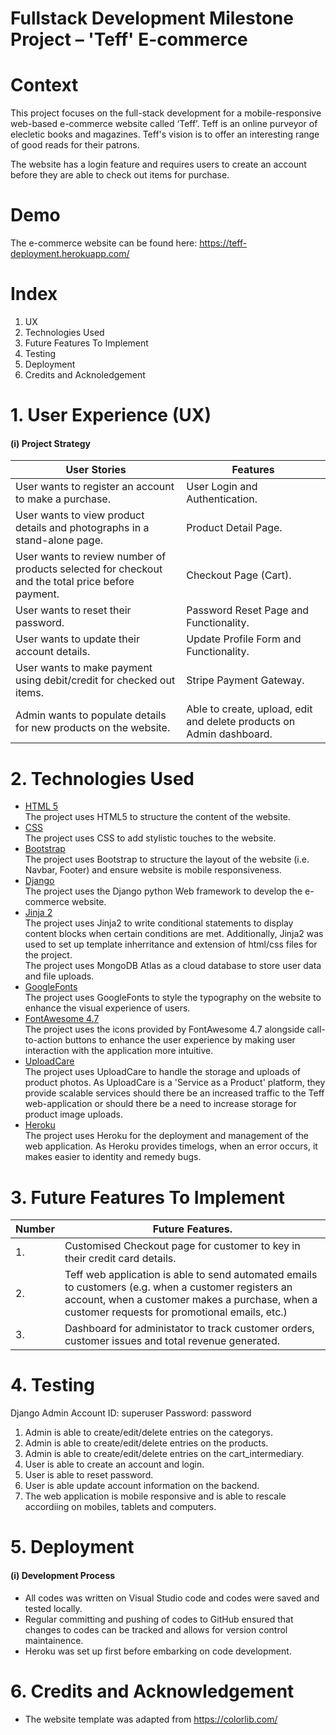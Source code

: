 # Fullstack Development Milestone Project – 'Teff' E-commerce

# Context

This project focuses on the full-stack development for a mobile-responsive web-based e-commerce website called ‘Teff’. 
Teff is an online purveyor of elecletic books and magazines.
Teff's vision is to offer an interesting range of good reads for their patrons. 

The website has a login feature and requires users to create an account before they are able to check out items for purchase. 

# Demo
The e-commerce website can be found here: https://teff-deployment.herokuapp.com/

# Index
1. UX
2. Technologies Used
3. Future Features To Implement
4. Testing
5. Deployment
6. Credits and Acknoledgement

# 1. User Experience (UX)
#### (i) Project Strategy

| User Stories| Features|
| ------ | ------ |
| User wants to register an account to make a purchase.| User Login and Authentication.|
| User wants to view product details and photographs in a stand-alone page.| Product Detail Page.|
| User wants to review number of products selected for checkout and the total price before payment.| Checkout Page (Cart).|
| User wants to reset their password.| Password Reset Page and Functionality.|
| User wants to update their account details.| Update Profile Form and Functionality.|
| User wants to make payment using debit/credit for checked out items.| Stripe Payment Gateway.|
| Admin wants to populate details for new products on the website.| Able to create, upload, edit and delete products on Admin dashboard.|

# 2. Technologies Used
* [HTML 5](https://developer.mozilla.org/en-US/docs/Web/Guide/HTML/HTML5)
<br> The project uses HTML5 to structure the content of the website.
* [CSS](https://developer.mozilla.org/en-US/docs/Web/CSS)
<br> The project uses CSS to add stylistic touches to the website.
* [Bootstrap](https://getbootstrap.com/docs/4.3/getting-started/introduction/)
<br> The project uses Bootstrap to structure the layout of the website (i.e. Navbar, Footer) and ensure website is mobile responsiveness.
* [Django](https://flask.palletsprojects.com/en/1.1.x/)
<br> The project uses the Django python Web framework to develop the e-commerce website. 
* [Jinja 2](https://jinja.palletsprojects.com/en/2.10.x/)
<br> The project uses Jinja2 to write conditional statements to display content blocks when  certain conditions are met. Additionally, Jinja2 was used to set up template inherritance and extension of html/css files for the project.
<br> The project uses MongoDB Atlas as a cloud database to store user data and file uploads.
* [GoogleFonts](https://fonts.google.com/)
<br> The project uses GoogleFonts to style the typography on the website to enhance the visual experience of users.  
* [FontAwesome 4.7](https://fontawesome.com/v4.7.0/)
<br> The project uses the icons provided by FontAwesome 4.7 alongside call-to-action buttons to enhance the user experience by making user interaction with the application more intuitive. 
* [UploadCare](https://uploadcare.com/) 
<br> The project uses UploadCare to handle the storage and uploads of product photos. As UploadCare is a 'Service as a Product' platform, they provide scalable services should there be an increased traffic to the Teff web-application or should there be a need to increase storage for product image uploads.
* [Heroku](https://www.heroku.com/) 
<br> The project uses Heroku for the deployment and management of the web application. As Heroku provides timelogs, when an error occurs, it makes easier to identity and remedy bugs.  

# 3. Future Features To Implement
| Number| Future Features.|
| ------ | ------ |
| 1.| Customised Checkout page for customer to key in their credit card details.|
| 2.| Teff web application is able to send automated emails to customers (e.g. when a customer registers an account, when a customer makes a purchase, when a customer requests for promotional emails, etc.)|
| 3.| Dashboard for administator to track customer orders, customer issues and total revenue generated.|

# 4. Testing

Django Admin Account
ID: superuser
Password: password

1. Admin is able to create/edit/delete entries on the categorys.
2. Admin is able to create/edit/delete entries on the products.
3. Admin is able to create/edit/delete entries on the cart_intermediary.
4. User is able to create an account and login.
5. User is able to reset password.
6. User is able update account information on the backend.
7. The web application is mobile responsive and is able to rescale accordiing on mobiles, tablets and computers.

# 5. Deployment
#### (i) Development Process
- All codes was written on Visual Studio code and codes were saved and tested locally. 
- Regular committing and pushing of codes to GitHub ensured that changes to codes can be tracked and allows for version control maintainence.
- Heroku was set up first before embarking on code development.   

# 6. Credits and Acknowledgement
- The website template was adapted from https://colorlib.com/
